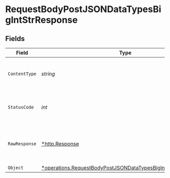 # RequestBodyPostJSONDataTypesBigIntStrResponse


## Fields

| Field                                                                                                                                         | Type                                                                                                                                          | Required                                                                                                                                      | Description                                                                                                                                   |
| --------------------------------------------------------------------------------------------------------------------------------------------- | --------------------------------------------------------------------------------------------------------------------------------------------- | --------------------------------------------------------------------------------------------------------------------------------------------- | --------------------------------------------------------------------------------------------------------------------------------------------- |
| `ContentType`                                                                                                                                 | *string*                                                                                                                                      | :heavy_check_mark:                                                                                                                            | HTTP response content type for this operation                                                                                                 |
| `StatusCode`                                                                                                                                  | *int*                                                                                                                                         | :heavy_check_mark:                                                                                                                            | HTTP response status code for this operation                                                                                                  |
| `RawResponse`                                                                                                                                 | [*http.Response](https://pkg.go.dev/net/http#Response)                                                                                        | :heavy_minus_sign:                                                                                                                            | Raw HTTP response; suitable for custom response parsing                                                                                       |
| `Object`                                                                                                                                      | [*operations.RequestBodyPostJSONDataTypesBigIntStrResponseBody](../../models/operations/requestbodypostjsondatatypesbigintstrresponsebody.md) | :heavy_minus_sign:                                                                                                                            | OK                                                                                                                                            |